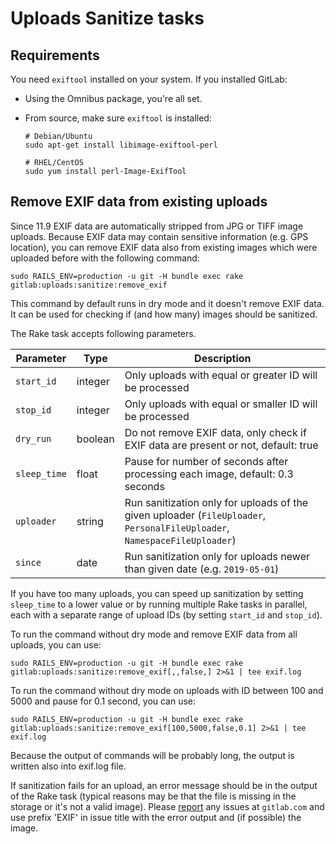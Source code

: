 # Uploads Sanitize tasks

## Requirements

You need `exiftool` installed on your system. If you installed GitLab:

- Using the Omnibus package, you're all set.
- From source, make sure `exiftool` is installed:

  ```shell
  # Debian/Ubuntu
  sudo apt-get install libimage-exiftool-perl

  # RHEL/CentOS
  sudo yum install perl-Image-ExifTool
  ```

## Remove EXIF data from existing uploads

Since 11.9 EXIF data are automatically stripped from JPG or TIFF image uploads.
Because EXIF data may contain sensitive information (e.g. GPS location), you
can remove EXIF data also from existing images which were uploaded before
with the following command:

```shell
sudo RAILS_ENV=production -u git -H bundle exec rake gitlab:uploads:sanitize:remove_exif
```

This command by default runs in dry mode and it doesn't remove EXIF data. It can be used for
checking if (and how many) images should be sanitized.

The Rake task accepts following parameters.

Parameter | Type | Description
--------- | ---- | -----------
`start_id` | integer | Only uploads with equal or greater ID will be processed
`stop_id` | integer | Only uploads with equal or smaller ID will be processed
`dry_run` | boolean | Do not remove EXIF data, only check if EXIF data are present or not, default: true
`sleep_time` | float | Pause for number of seconds after processing each image, default: 0.3 seconds
`uploader` | string | Run sanitization only for uploads of the given uploader (`FileUploader`, `PersonalFileUploader`, `NamespaceFileUploader`)
`since` | date | Run sanitization only for uploads newer than given date (e.g. `2019-05-01`)

If you have too many uploads, you can speed up sanitization by setting
`sleep_time` to a lower value or by running multiple Rake tasks in parallel,
each with a separate range of upload IDs (by setting `start_id` and `stop_id`).

To run the command without dry mode and remove EXIF data from all uploads, you can use:

```shell
sudo RAILS_ENV=production -u git -H bundle exec rake gitlab:uploads:sanitize:remove_exif[,,false,] 2>&1 | tee exif.log
```

To run the command without dry mode on uploads with ID between 100 and 5000 and pause for 0.1 second, you can use:

```shell
sudo RAILS_ENV=production -u git -H bundle exec rake gitlab:uploads:sanitize:remove_exif[100,5000,false,0.1] 2>&1 | tee exif.log
```

Because the output of commands will be probably long, the output is written also into exif.log file.

If sanitization fails for an upload, an error message should be in the output of the Rake task (typical reasons may
be that the file is missing in the storage or it's not a valid image). Please
[report](https://gitlab.com/gitlab-org/gitlab-foss/issues/new) any issues at `gitlab.com` and use
prefix 'EXIF' in issue title with the error output and (if possible) the image.
